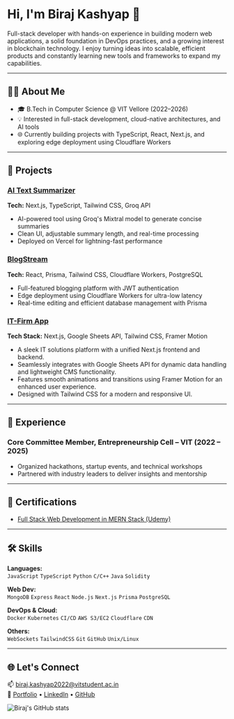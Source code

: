 # Hi, I'm Biraj Kashyap 👋

Full-stack developer with hands-on experience in building modern web applications, a solid foundation in DevOps practices, and a growing interest in blockchain technology. I enjoy turning ideas into scalable, efficient products and constantly learning new tools and frameworks to expand my capabilities.

---

## 🧑‍💻 About Me

- 🎓 B.Tech in Computer Science @ VIT Vellore (2022–2026)
- 💡 Interested in full-stack development, cloud-native architectures, and AI tools
- 🌐 Currently building projects with TypeScript, React, Next.js, and exploring edge deployment using Cloudflare Workers

---

## 🔨 Projects

### [AI Text Summarizer](https://ai-based-text-summariser-expander.vercel.app/)

**Tech:** Next.js, TypeScript, Tailwind CSS, Groq API

- AI-powered tool using Groq's Mixtral model to generate concise summaries
- Clean UI, adjustable summary length, and real-time processing
- Deployed on Vercel for lightning-fast performance

### [BlogStream](https://blog-stream-dusky.vercel.app/)

**Tech:** React, Prisma, Tailwind CSS, Cloudflare Workers, PostgreSQL

- Full-featured blogging platform with JWT authentication
- Edge deployment using Cloudflare Workers for ultra-low latency
- Real-time editing and efficient database management with Prisma

### [IT-Firm App](https://it-firm-nu.vercel.app/)

**Tech Stack:** Next.js, Google Sheets API, Tailwind CSS, Framer Motion

- A sleek IT solutions platform with a unified Next.js frontend and backend.
- Seamlessly integrates with Google Sheets API for dynamic data handling and lightweight CMS functionality.
- Features smooth animations and transitions using Framer Motion for an enhanced user experience.
- Designed with Tailwind CSS for a modern and responsive UI.

---

## 💼 Experience

### Core Committee Member, Entrepreneurship Cell – VIT (2022 – 2025)

- Organized hackathons, startup events, and technical workshops
- Partnered with industry leaders to deliver insights and mentorship

---

## 📜 Certifications

- [Full Stack Web Development in MERN Stack (Udemy)](http://ude.my/UC-21e6000f-65a6-443e-b23d-0bb86272a625)

---

## 🛠️ Skills

**Languages:**  
`JavaScript` `TypeScript` `Python` `C/C++` `Java` `Solidity`

**Web Dev:**  
`MongoDB` `Express` `React` `Node.js` `Next.js` `Prisma` `PostgreSQL`

**DevOps & Cloud:**  
`Docker` `Kubernetes` `CI/CD` `AWS S3/EC2` `Cloudflare` `CDN`

**Others:**  
`WebSockets` `TailwindCSS` `Git` `GitHub` `Unix/Linux`

---

## 🌐 Let's Connect

📫 biraj.kashyap2022@vitstudent.ac.in  
🔗 [Portfolio](https://birajkashyap.vercel.app/) • [LinkedIn](https://www.linkedin.com/in/biraj-kashyap-2194b0226/) • [GitHub](https://github.com/birajkashyap)

![Biraj's GitHub stats](https://github-readme-stats.vercel.app/api?username=birajkashyap&show_icons=true&theme=radical)
